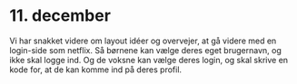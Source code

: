 # 11. december

Vi har snakket videre om layout idéer og overvejer, at gå videre med en login-side som netflix. Så børnene kan vælge deres eget brugernavn, og ikke skal logge ind. Og de voksne kan vælge deres login, og skal skrive en kode for, at de kan komme ind på deres profil.

